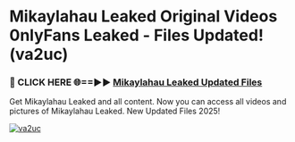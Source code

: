 # Mikaylahau Leaked Original Videos 0nlyFans Leaked - Files Updated! (va2uc)

<h3>🔴 CLICK HERE 🌐==►► <a href="https://tinyurl.com/x26r9saj" rel="nofollow">Mikaylahau Leaked Updated Files</a></h3>

Get Mikaylahau Leaked and all content. Now you can access all videos and pictures of Mikaylahau Leaked. New Updated Files 2025!

[![va2uc](https://i.imgur.com/LkgZPqh.gif)](https://tinyurl.com/x26r9saj)
